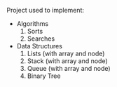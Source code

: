 Project used to implement:
  - Algorithms
    1. Sorts
    2. Searches
  - Data Structures
    1. Lists (with array and node)
    2. Stack (with array and node)
    3. Queue (with array and node)
    4. Binary Tree